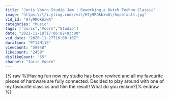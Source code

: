 ```yaml
---
title: "Joris Voorn Studio Jam | Reworking a Dutch Techno Classic"
image: "https:\/\/i.ytimg.com\/vi\/H7y9RQkbxwA\/hqdefault.jpg"
vid_id: "H7y9RQkbxwA"
categories: "Music"
tags: ["Joris","Voorn","Studio"]
date: "2021-11-18T17:06:02+03:00"
vid_date: "2020-11-27T16:00:10Z"
duration: "PT14M11S"
viewcount: "59948"
likeCount: "2450"
dislikeCount: "55"
channel: "Joris Voorn"
---
```

{% raw %}Having fun now my studio has been rewired and all my favourite pieces of hardware are fully connected. Decided to play around with one of my favourite classics and film the result! What do you reckon?{% endraw %}
